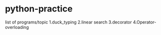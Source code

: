 # python-practice
list of programs/topic 
1.duck_typing
2.linear search
3.decorator
4.Operator-overloading
